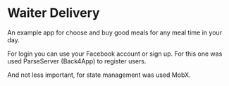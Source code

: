 # Waiter Delivery

An example app for choose and buy good meals for any meal time in your day.

For login you can use your Facebook account or sign up. For this one was used ParseServer (Back4App) to register users.

And not less important, for state management was used MobX.
